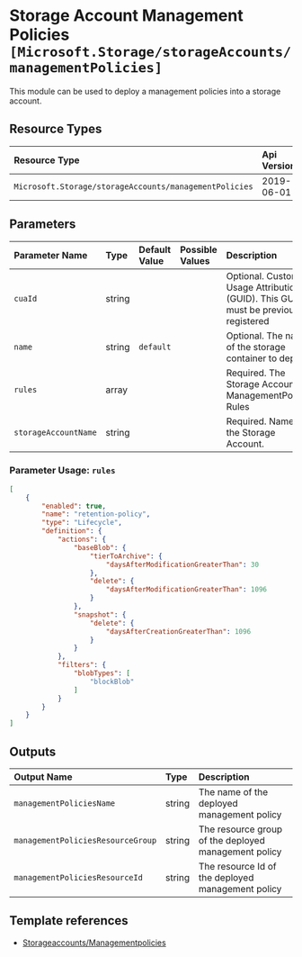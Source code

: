 # Storage Account Management Policies `[Microsoft.Storage/storageAccounts/managementPolicies]`

This module can be used to deploy a management policies into a storage account.

## Resource Types

| Resource Type | Api Version |
| :-- | :-- |
| `Microsoft.Storage/storageAccounts/managementPolicies` | 2019-06-01 |

## Parameters

| Parameter Name | Type | Default Value | Possible Values | Description |
| :-- | :-- | :-- | :-- | :-- |
| `cuaId` | string |  |  | Optional. Customer Usage Attribution id (GUID). This GUID must be previously registered |
| `name` | string | `default` |  | Optional. The name of the storage container to deploy |
| `rules` | array |  |  | Required. The Storage Account ManagementPolicies Rules |
| `storageAccountName` | string |  |  | Required. Name of the Storage Account. |

### Parameter Usage: `rules`

```json
[
    {
        "enabled": true,
        "name": "retention-policy",
        "type": "Lifecycle",
        "definition": {
            "actions": {
                "baseBlob": {
                    "tierToArchive": {
                        "daysAfterModificationGreaterThan": 30
                    },
                    "delete": {
                        "daysAfterModificationGreaterThan": 1096
                    }
                },
                "snapshot": {
                    "delete": {
                        "daysAfterCreationGreaterThan": 1096
                    }
                }
            },
            "filters": {
                "blobTypes": [
                    "blockBlob"
                ]
            }
        }
    }
]
```

## Outputs

| Output Name | Type | Description |
| :-- | :-- | :-- |
| `managementPoliciesName` | string | The name of the deployed management policy |
| `managementPoliciesResourceGroup` | string | The resource group of the deployed management policy |
| `managementPoliciesResourceId` | string | The resource Id of the deployed management policy |

## Template references

- [Storageaccounts/Managementpolicies](https://docs.microsoft.com/en-us/azure/templates/Microsoft.Storage/2019-06-01/storageAccounts/managementPolicies)
